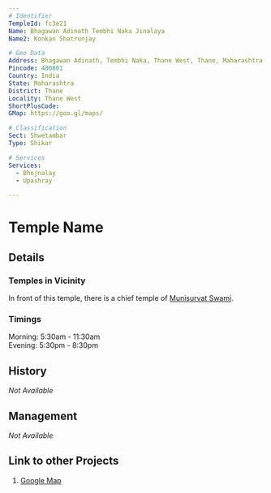 ```yaml
---
# Identifier
TempleId: fc3e21
Name: Bhagawan Adinath Tembhi Naka Jinalaya
Name2: Konkan Shatrunjay

# Geo Data
Address: Bhagawan Adinath, Tembhi Naka, Thane West, Thane, Maharashtra
Pincode: 400601
Country: India
State: Maharashtra
District: Thane
Locality: Thane West
ShortPlusCode:
GMap: https://goo.gl/maps/

# Classification
Sect: Shwetambar
Type: Shikar

# Services
Services:
  - Bhojnalay
  - Upashray

---
```


# Temple Name

## Details

### Temples in Vicinity
In front of this temple, there is a chief temple of [Munisurvat Swami](c9d1be.md).

### Timings
Morning: 5:30am - 11:30am \
Evening: 5:30pm - 8:30pm

## History
_Not Available_


## Management
_Not Available_


## Link to other Projects
1. [Google Map](https://goo.gl/maps/)

